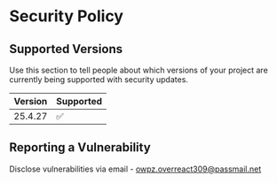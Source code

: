 # Security Policy

## Supported Versions

Use this section to tell people about which versions of your project are
currently being supported with security updates.

| Version | Supported          |
| ------- | ------------------ |
| 25.4.27 | :white_check_mark: |


## Reporting a Vulnerability

Disclose vulnerabilities via email - owpz.overreact309@passmail.net

